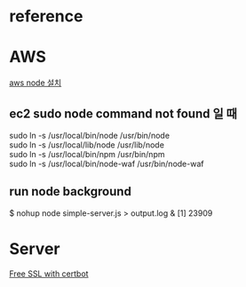 # reference
# AWS
[aws node 설치](http://behonestar.tistory.com/39)
## ec2 sudo node command not found 일 때
sudo ln -s /usr/local/bin/node /usr/bin/node  
sudo ln -s /usr/local/lib/node /usr/lib/node  
sudo ln -s /usr/local/bin/npm /usr/bin/npm  
sudo ln -s /usr/local/bin/node-waf /usr/bin/node-waf  
## run node background
$ nohup node simple-server.js > output.log & [1] 23909
# Server
[Free SSL with certbot](https://certbot.eff.org/lets-encrypt/osx-other)

